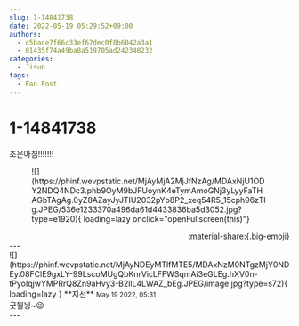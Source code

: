 ```yaml
---
slug: 1-14841738
date: 2022-05-19 05:29:52+09:00
authors:
  - c5bace7f66c33ef67dec0f8b6042a3a1
  - 01435f74a49ba8a519705ad242348232
categories:
  - Jisun
tags:
  - Fan Post
---
```


# 1-14841738

<div class="post-container" markdown="1">
<div class="content-container md-sidebar__scrollwrap" markdown="1">

조은아침!!!!!!!
<figure markdown="1">
![](https://phinf.wevpstatic.net/MjAyMjA2MjJfNzAg/MDAxNjU1ODY2NDQ4NDc3.phb9OyM9bJFUoynK4eTymAmoGNj3yLyyFaTHAGbTAgAg.0yZ8AZayJyJTIU2032pYb8P2_xeq54R5_15cph96zTIg.JPEG/536e1233370a496da61d4433836ba5d3052.jpg?type=e1920){ loading=lazy onclick="openFullscreen(this)"}
</figure>


</div>
</div>

<div style="text-align: right;" markdown="1">
<a href="https://weverse.io/fromis9/fanpost/1-14841738" style="text-align: right;">:material-share:{.big-emoji}</a>
</div>
---

<div class="comments-container md-sidebar__scrollwrap" markdown="1">
<div class="comment" markdown="1">
<div class='id-container' markdown="1">
![](https://phinf.wevpstatic.net/MjAyNDEyMTlfMTE5/MDAxNzM0NTgzMjY0NDEy.08FClE9gxLY-99LscoMUgQbKnrVicLFFWSqmAi3eGLEg.hXV0n-tPyoIqjwYMPRrQ8Zn9aHvy3-B2llL4LWAZ_bEg.JPEG/image.jpg?type=s72){ loading=lazy }
**<span class="artist">지선</span>** <small>May 19 2022, 05:31</small><br>
</div>
<div class='comment-body' markdown="1">
굿뭘닁~😉
</div>
</div>
</div>
---
